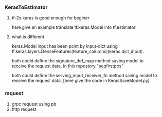 ### KerasToEstimator
1) tf-2x.keras is good enough for beginer

   here give an example translate tf.keras.Model into tf.estimator
   
2) what is different

   keras.Model input has been point by input-dict using tf.keras.layers.DenseFeatures(feature_columns)(keras.dict_input).
   
   both could define the signature_def_map method saving model to receive the request data. [in this repostory "seqfirstpos"](https://github.com/jxyyjm/seqfirstpos)
   
   both could define the serving_input_receiver_fn method saving model to receive the request data. [here give the code in KerasSaveModel.py]
   
### request 
1) grpc request using pb
2) http request 
